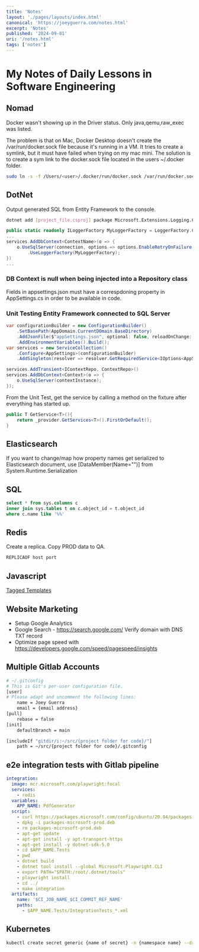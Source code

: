 ```yaml
---
title: 'Notes'
layout: './pages/layouts/index.html'
canonical: 'https://joeyguerra.com/notes.html'
excerpt: 'Notes'
published: '2024-09-01'
uri: '/notes.html'
tags: ['notes']
---
```

# My Notes of Daily Lessons in Software Engineering

## Nomad

Docker wasn't showing up in the Driver status. Only java,qemu,raw_exec was listed.

The problem is that on Mac, Docker Desktop doesn't create the /var/run/docker.sock file because it's running in a VM. It tries to create a symlink, but it must have failed when trying on my mac mini. The solution is to create a sym link to the docker.sock file located in the users ~/.docker folder.

```sh
sudo ln -s -f /Users/<user>/.docker/run/docker.sock /var/run/docker.sock
```

## DotNet

Output generated SQL from Entity Framework to the console.

```sh
dotnet add [project_file.csproj] package Microsoft.Extensions.Logging.Console
```

```csharp
public static readonly ILoggerFactory MyLoggerFactory = LoggerFactory.Create(builder => {builder.AddConsole();});
...
services.AddDbContext<ContextName>(o => {
    o.UseSqlServer(connection, options => options.EnableRetryOnFailure())
        .UseLoggerFactory(MyLoggerFactory);    
})
...
```

### DB Context is null when being injected into a Repository class

Fields in appsettings.json must have a correspdoning property in AppSettings.cs in order to be available in code.

### Unit Testing Entity Framework connected to SQL Server

```csharp
var configurationBuilder = new ConfigurationBuilder()
    .SetBasePath(AppDomain.CurrentDOmain.BaseDirectory)
    .AddJsonFile($"appSettings.json", optional: false, reloadOnChange: false)
    .AddEnvironmentVariables().Build();
var services = new ServiceCollection()
    .Configure<AppSettings>(configurationBuilder)
    .AddSingleton(resolver => resolver.GetRequiredService<IOptions<AppSettings>>().Value)

services.AddTransient<IContextRepo, ContextRepo>()
services.AddDbContext<Context>(o => {
    o.UseSqlServer(contextInstance);
});
```

From the Unit Test, get the service by calling a method on the fixture after everything has started up.

```csharp
public T GetService<T>(){
    return _provider.GetServices<T>().FirstOrDefault();
}
```

## Elasticsearch

If you want to change/map how property names get serialized to Elasticsearch document, use [DataMember(Name="")] from System.Runtime.Serialization

## SQL

```sql
select * from sys.columns c
inner join sys.tables t on c.object_id = t.object_id
where c.name like '%%'
```

## Redis

Create a replica. Copy PROD data to QA.

```sh
REPLICAOF host port
```

## Javascript

[Tagged Templates](https://developer.mozilla.org/en-US/docs/Web/JavaScript/Reference/Template_literals)

## Website Marketing

- Setup Google Analytics
- Google Search - https://search.google.com/ Verify domain with DNS TXT record
- Optimize page speed with https://developers.google.com/speed/pagespeed/insights

## Multiple Gitlab Accounts

```sh
# ~/.gitconfig             
# This is Git's per-user configuration file.
[user]
# Please adapt and uncomment the following lines:
    name = Joey Guerra
    email = {email address}
[pull]
    rebase = false
[init]
    defaultBranch = main

[includeIf "gitdir/i:~/src/{project folder for code}/"]
    path = ~/src/{project folder for code}/.gitconfig
```

## e2e integration tests with Gitlab pipeline

```yaml
integration:
  image: mcr.microsoft.com/playwright:focal
  services:
    - redis
  variables:
    APP_NAME: PdfGenerator
  script:
    - curl https://packages.microsoft.com/config/ubuntu/20.04/packages-microsoft-prod.deb --output packages-microsoft-prod.deb
    - dpkg -i packages-microsoft-prod.deb
    - rm packages-microsoft-prod.deb
    - apt-get update
    - apt-get install -y apt-transport-https
    - apt-get install -y dotnet-sdk-5.0
    - cd $APP_NAME.Tests
    - pwd
    - dotnet build
    - dotnet tool install --global Microsoft.Playwright.CLI
    - export PATH="$PATH:/root/.dotnet/tools"
    - playwright install
    - cd ../
    - make integration
  artifacts:
    name: '$CI_JOB_NAME_$CI_COMMIT_REF_NAME'
    paths:
      - $APP_NAME.Tests/IntegrationTests_*.xml
```

## Kubernetes

```sh
kubectl create secret generic {name of secret} -n {namespace name} --dry-run=client --from-literal {key}={password} --from-literal {key}={password} --from-literal {key}={password} -o yaml | kubeseal --format yaml | tee sealed-secret.yaml
```

